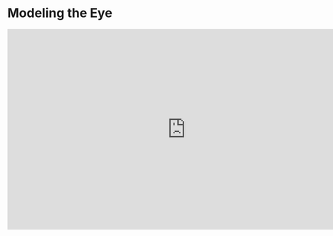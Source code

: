# Modeling the Eye

<iframe width="800" height="450" src="https://www.youtube.com/embed/8HYQ0Eoz-iQ?rel=0" title="YouTube video player" frameborder="0" allow="accelerometer; autoplay; clipboard-write; encrypted-media; gyroscope; picture-in-picture" allowfullscreen=""></iframe>
